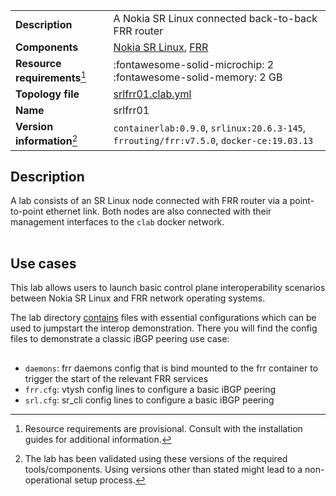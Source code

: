 |                               |                                                                                          |
| ----------------------------- | ---------------------------------------------------------------------------------------- |
| **Description**               | A Nokia SR Linux connected back-to-back FRR router                                       |
| **Components**                | [Nokia SR Linux][srl], [FRR](http://docs.frrouting.org/en/latest/overview.html)          |
| **Resource requirements**[^1] | :fontawesome-solid-microchip: 2 <br/>:fontawesome-solid-memory: 2 GB                     |
| **Topology file**             | [srlfrr01.clab.yml][topofile]                                                            |
| **Name**                      | srlfrr01                                                                                 |
| **Version information**[^2]   | `containerlab:0.9.0`, `srlinux:20.6.3-145`, `frrouting/frr:v7.5.0`, `docker-ce:19.03.13` |

## Description
A lab consists of an SR Linux node connected with FRR router via a point-to-point ethernet link. Both nodes are also connected with their management interfaces to the `clab` docker network.

<div class="mxgraph" style="max-width:100%;border:1px solid transparent;margin:0 auto; display:block;" data-mxgraph="{&quot;page&quot;:2,&quot;zoom&quot;:1.5,&quot;highlight&quot;:&quot;#0000ff&quot;,&quot;nav&quot;:true,&quot;check-visible-state&quot;:true,&quot;resize&quot;:true,&quot;url&quot;:&quot;https://raw.githubusercontent.com/srl-labs/containerlab/diagrams/srlsonic01.drawio&quot;}"></div>

## Use cases
This lab allows users to launch basic control plane interoperability scenarios between Nokia SR Linux and FRR network operating systems.

The lab directory [contains](https://github.com/srl-labs/containerlab/tree/master/lab-examples/srlfrr01) files with essential configurations which can be used to jumpstart the interop demonstration. There you will find the config files to demonstrate a classic iBGP peering use case:

<div class="mxgraph" style="max-width:100%;border:1px solid transparent;margin:0 auto; display:block;" data-mxgraph="{&quot;page&quot;:3,&quot;zoom&quot;:1.5,&quot;highlight&quot;:&quot;#0000ff&quot;,&quot;nav&quot;:true,&quot;check-visible-state&quot;:true,&quot;resize&quot;:true,&quot;url&quot;:&quot;https://raw.githubusercontent.com/srl-labs/containerlab/diagrams/srlsonic01.drawio&quot;}"></div>


- `daemons`: frr daemons config that is bind mounted to the frr container to trigger the start of the relevant FRR services
- `frr.cfg`: vtysh config lines to configure a basic iBGP peering
- `srl.cfg`: sr_cli config lines to configure a basic iBGP peering

[srl]: https://www.nokia.com/networks/products/service-router-linux-NOS/
[topofile]: https://github.com/srl-labs/containerlab/tree/master/lab-examples/srlfrr01/srlfrr01.clab.yml

[^1]: Resource requirements are provisional. Consult with the installation guides for additional information.
[^2]: The lab has been validated using these versions of the required tools/components. Using versions other than stated might lead to a non-operational setup process.

<script type="text/javascript" src="https://viewer.diagrams.net/js/viewer-static.min.js" async></script>